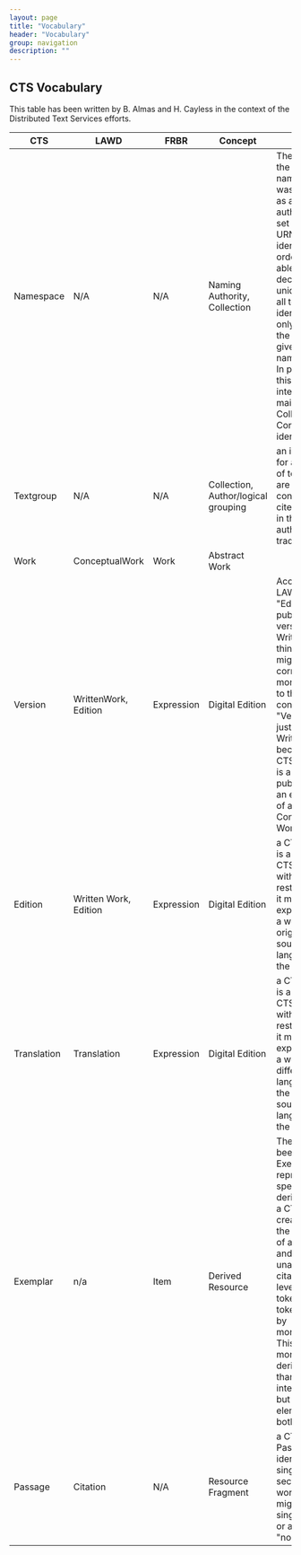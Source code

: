 ```yaml
---
layout: page
title: "Vocabulary"
header: "Vocabulary"
group: navigation
description: ""
---
```


## CTS Vocabulary

This table has been written by B. Almas and H. Cayless in the context of the Distributed Text Services efforts.

| CTS         | LAWD                  | FRBR       | Concept                             | Notes                                                                                                                                                                                                                                                                                                      |
|-------------|-----------------------|------------|-------------------------------------|------------------------------------------------------------------------------------------------------------------------------------------------------------------------------------------------------------------------------------------------------------------------------------------------------------|
| Namespace   | N/A                   | N/A        | Naming Authority, Collection        | The intent of the CTS namespace was to serve as a naming authority for a set of CTS URN identifiers in order to be able to declare uniqueness of all textgroup identifiers only within the scope of a given namespace. In practice, this has been interpreted mainly as a Collection or Corpus identifier. |
| Textgroup   | N/A                   | N/A        | Collection, Author/logical grouping | an identifier for any group of texts that are conventionally cited together in the naming authority's tradition                                                                                                                                                                                            |
| Work        | ConceptualWork        | Work       | Abstract Work                       |                                                                                                                                                                                                                                                                                                            |
| Version     | WrittenWork, Edition  | Expression | Digital Edition                     | According to LAWD, an "Edition" is a published version of a WrittenWork; I think this might correspond more closely to the CTS concept of "Version" than just WrittenWork because a CTS Version is a distinct publication of an expression of a Conceptual Work                                            |
| Edition     | Written Work, Edition | Expression | Digital Edition                     | a CTS Edition is a type of a CTS version, with the restriction that it must be an expression of a work in the original source language of the work                                                                                                                                                         |
| Translation | Translation           | Expression | Digital Edition                     | a CTS Edition is a type of a CTS version, with the restriction that it must be an expression of a work in a different language than the original source language of the work                                                                                                                               |
| Exemplar    | n/a                   | Item       | Derived Resource                    | The HMT has been using Exemplars to represent specific derivations of a CTS version created for the purpose of analysis and unambiguous citation at the level of the token. E.g. a tokenization by morphemes. This might be more of a derivation than an interpretation but it has elements of both.       |
| Passage     | Citation              | N/A        | Resource Fragment                   | a CTS Passage identifies a singe citable section of a work - it might be a single "node" or a range of "nodes" 